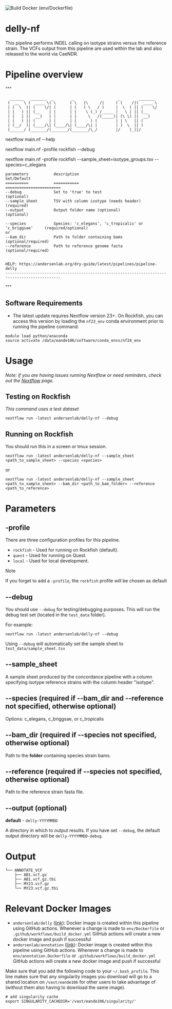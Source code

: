 ![Build Docker (env/Dockerfile)](https://github.com/AndersenLab/delly-nf/workflows/Build%20Docker%20(env/Dockerfile)/badge.svg)


# delly-nf

This pipeline performs INDEL calling on isotype strains versus the reference strain. The VCFs output from this pipeline are used within the lab and also released to the world via CaeNDR.

# Pipeline overview

"""

      ______   _______  _        _                   _        _______ 
     (  __  \ (  ____ \( \      ( \   |\     /|     ( (    /|(  ____ \
     | (  \  )| (    \/| (      | (   ( \   / )     |  \  ( || (    \/
     | |   ) || (__    | |      | |    \ (_) /_____ |   \ | || (__    
     | |   | ||  __)   | |      | |     \   /(_____)| (\ \) ||  __)   
     | |   ) || (      | |      | |      ) (        | | \   || (      
     | (__/  )| (____/\| (____/\| (____/\| |        | )  \  || )      
     (______/ (_______/(_______/(_______/\_/        |/    )_)|/       
                                                                                                                                                                                                                
nextflow main.nf --help

nextflow main.nf -profile rockfish --debug

nextflow main.nf -profile rockfish --sample_sheet=isotype_groups.tsv --species=c_elegans 

    parameters           description                                              Set/Default
    ==========           ===========                                              ========================
    --debug              Set to 'true' to test                                    (optional)
    --sample_sheet       TSV with column isotype (needs header)                   (required)
    --output             Output folder name (optional)                            (optional)
    
    --species            Species: 'c_elegans', 'c_tropicalis' or 'c_briggsae'     (required/optional)
    or
    --bam_dir            Path to folder containing bams                           (optional/required)
    --reference          Path to reference genome fasta                           (optional/required)
 

    HELP: https://andersenlab.org/dry-guide/latest/pipelines/pipeline-delly   
    ----------------------------------------------------------------------------------------------
"""

## Software Requirements

* The latest update requires Nextflow version 23+. On Rockfish, you can access this version by loading the `nf23_env` conda environment prior to running the pipeline command:

```
module load python/anaconda
source activate /data/eande106/software/conda_envs/nf24_env
```

# Usage

*Note: if you are having issues running Nextflow or need reminders, check out the [Nextflow](http://andersenlab.org/dry-guide/latest/rockfish/rf-nextflow/) page.*

## Testing on Rockfish

*This command uses a test dataset*

```
nextflow run -latest andersenlab/delly-nf --debug
```

## Running on Rockfish

You should run this in a screen or tmux session.

```
nextflow run -latest andersenlab/delly-nf --sample_sheet <path_to_sample_sheet> --species <species>
```

or

```
nextflow run -latest andersenlab/delly-nf --sample_sheet <path_to_sample_sheet> --bam_dir <path_to_bam_folder> --reference <path_to_reference>
```


# Parameters

## -profile

There are three configuration profiles for this pipeline.

* `rockfish` - Used for running on Rockfish (default).
* `quest`    - Used for running on Quest.
* `local`    - Used for local development.

>[!Note]
>If you forget to add a `-profile`, the `rockfish` profile will be chosen as default

## --debug

You should use `--debug` for testing/debugging purposes. This will run the debug test set (located in the `test_data` folder).

For example:

```
nextflow run -latest andersenlab/delly-nf --debug
```

Using `--debug` will automatically set the sample sheet to `test_data/sample_sheet.tsv`

## --sample_sheet

A sample sheet produced by the concordance pipeline with a column specifying isotype reference strains with the column header "isotype".

## --species (required if --bam_dir and --reference not specified, otherwise optional)

Options: c_elegans, c_briggsae, or c_tropicalis

## --bam_dir (required if --species not specified, otherwise optional)

Path to the **folder** containing species strain bams.

## --reference (required if --species not specified, otherwise optional)

Path to the reference strain fasta file.

## --output (optional)

__default__ - `delly-YYYYMMDD`

A directory in which to output results. If you have set `--debug`, the default output directory will be `delly-YYYYMMDD-debug`.

# Output

```
└── ANNOTATE_VCF
    ├── AB1.vcf.gz
    ├── AB1.vcf.gz.tbi
    ├── MY23.vcf.gz
    └── MY23.vcf.gz.tbi

```

# Relevant Docker Images

* `andersenlab/delly` ([link](https://hub.docker.com/r/andersenlab/delly)): Docker image is created within this pipeline using GitHub actions. Whenever a change is made to `env/Dockerfile` or `.github/workflows/build_docker.yml` GitHub actions will create a new docker image and push if successful
* `andersenlab/annotation` ([link](https://hub.docker.com/r/andersenlab/annotation)): Docker image is created within this pipeline using GitHub actions. Whenever a change is made to `env/annotation.Dockerfile` or `.github/workflows/build_docker.yml` GitHub actions will create a new docker image and push if successful


Make sure that you add the following code to your `~/.bash_profile`. This line makes sure that any singularity images you download will go to a shared location on `/vast/eande106` for other users to take advantage of (without them also having to download the same image).

```
# add singularity cache
export SINGULARITY_CACHEDIR='/vast/eande106/singularity/'
```
